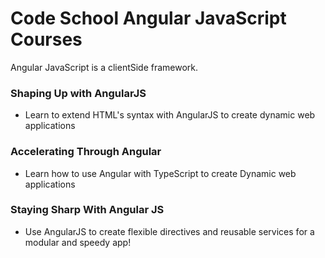 
# Code School Angular JavaScript Courses 

Angular JavaScript is a clientSide framework. 

### Shaping Up with AngularJS
- Learn to extend HTML's syntax with AngularJS to create dynamic web applications

### Accelerating Through Angular 
- Learn how to use Angular with TypeScript to create Dynamic web applications

### Staying Sharp With Angular JS
- Use AngularJS to create flexible directives and reusable services for a modular and speedy app!
